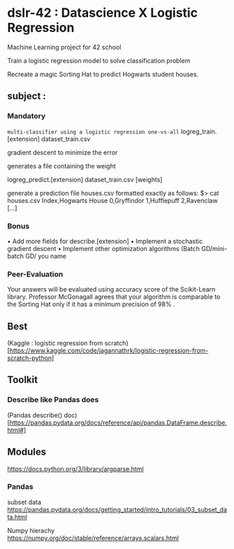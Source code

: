 # dslr-42 : Datascience X Logistic Regression

Machine Learning project for 42 school

Train a logistic regression model to solve classification problem

Recreate a magic Sorting Hat to predict Hogwarts student houses.

## subject :

### Mandatory

```multi-classifier using a logistic regression one-vs-all```
logreg_train.[extension] dataset_train.csv

gradient descent to minimize the error

generates a file
containing the weight

 logreg_predict.[extension] dataset_train.csv [weights]

 generate a prediction file houses.csv formatted exactly as follows:
$> cat houses.csv
Index,Hogwarts House
0,Gryffindor
1,Hufflepuff
2,Ravenclaw
[...]

### Bonus

• Add more fields for describe.[extension]
• Implement a stochastic gradient descent
• Implement other optimization algorithms (Batch GD/mini-batch GD/ you name

### Peer-Evaluation
 Your
answers will be evaluated using accuracy score of the Scikit-Learn library. Professor
McGonagall agrees that your algorithm is comparable to the Sorting Hat only if it has a
minimum precision of 98% .

## Best
(Kaggle : logistic regression from scratch)[https://www.kaggle.com/code/jagannathrk/logistic-regression-from-scratch-python]

## Toolkit
### Describe like Pandas does
(Pandas describe() doc)[https://pandas.pydata.org/docs/reference/api/pandas.DataFrame.describe.html#]


## Modules
https://docs.python.org/3/library/argparse.html

### Pandas
subset data https://pandas.pydata.org/docs/getting_started/intro_tutorials/03_subset_data.html

Numpy hierachy https://numpy.org/doc/stable/reference/arrays.scalars.html
